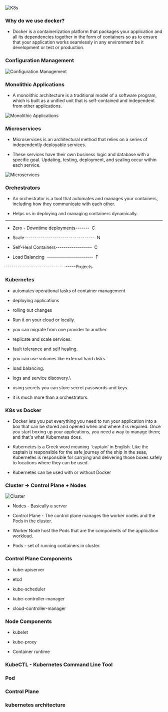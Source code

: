 

![K8s](https://kubernetes.io/images/kubernetes-horizontal-color.png)

  



### Why do we use docker?

- Docker is a containerization platform that packages your application and all its dependencies together in the form of containers so as to ensure that your application works seamlessly in any environment be it development or test or production.

  

### Configuration Management

  

![Configuration Management](https://wac-cdn.atlassian.com/dam/jcr:6bcf8795-5881-4e87-9cfe-4b3cd07cf64c/ConfigurationManagement_@2x.png?cdnVersion=1127)

  
  

### Monolithic Applications

- A monolithic architecture is a traditional model of a software program, which is built as a unified unit that is self-contained and independent from other applications.

  

![Monolithic Applications](https://wac-cdn.atlassian.com/dam/jcr:95b9a276-c524-42b1-8d06-ded56d589858/Monolithic%20architecture@2x.png?cdnVersion=1127)

  

### Microservices

- Microservices is an architectural method that relies on a series of independently deployable services.

- These services have their own business logic and database with a specific goal. Updating, testing, deployment, and scaling occur within each service.

  

![Microservices](https://wac-cdn.atlassian.com/dam/jcr:5308ccab-dc94-46f5-978c-8a77b8d5be57/Microservice%20architecture@2x.png?cdnVersion=1127)

  
  

### Orchestrators

- An orchestrator is a tool that automates and manages your containers, including how they communicate with each other.

- Helps us in deploying and managing containers dynamically.

---------------------------------------

- Zero - Downtime deployments-------  C

- Scale-----------------------------------  N

- Self-Heal Containers------------------  C

- Load Balancing  -----------------------  F

-----------------------------------Projects

  

### Kubernetes

- automates operational tasks of container management

- deploying applications

- rolling out changes

- Run it on your cloud or locally.

- you can migrate from one provider to another.

- replicate and scale services.

- fault tolerance and self healing.

- you can use volumes like external hard disks.

- load balancing.

- logs and service discovery.\

- using secrets you can store secret passwords and keys.

- it is much more than a orchestrators.

  

### K8s vs Docker

- Docker lets you put everything you need to run your application into a box that can be stored and opened when and where it is required. Once you start boxing up your applications, you need a way to manage them; and that's what Kubernetes does.

  

- Kubernetes is a Greek word meaning  ‘captain’ in English. Like the captain is responsible for the safe journey of the ship in the seas, Kubernetes is responsible for carrying and delivering those boxes safely to locations where they can be used.

- Kubernetes can be used with or without Docker

  

### Cluster -> Control Plane + Nodes

![Cluster](https://d33wubrfki0l68.cloudfront.net/2475489eaf20163ec0f54ddc1d92aa8d4c87c96b/e7c81/images/docs/components-of-kubernetes.svg)

- Nodes - Basically a server

- Control Plane - The control plane manages the worker nodes and the Pods in the cluster.

- Worker Node host the Pods that are the components of the application workload.

- Pods - set of running containers in cluster.

  

### Control Plane Components

  

- kube-apiserver

- etcd

- kube-scheduler

- kube-controller-manager

- cloud-controller-manager

  
  

### Node Components

  

- kubelet

- kube-proxy

- Container runtime

  

### KubeCTL - Kubernetes Command Line Tool

### Pod

### Control Plane

### kubernetes architecture